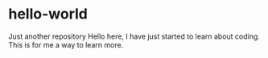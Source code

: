 # hello-world
Just another repository
Hello here, I have just started to learn about coding. This is for me a way to learn more.
